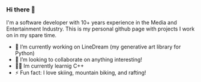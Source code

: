 ### Hi there 👋

I'm a software developer with 10+ years experience in the Media and Entertainment Industry. This is my personal github page with projects I work on in my spare time. 

- 🔭 I’m currently working on LineDream (my generative art library for Python)
- 👯 I’m looking to collaborate on anything interesting!
- 👨‍💻 Im currently learnig C++
- ⚡ Fun fact: I love skiing, mountain biking, and rafting!
